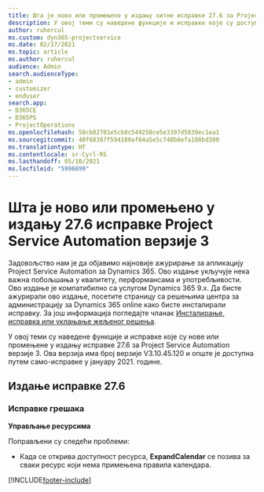 ```yaml
---
title: Шта је ново или промењено у издању хитне исправке 27.6 за Project Service Automation верзије 3
description: У овој теми су наведене функције и исправке које су доступне у издању хитне исправке 27.6 за Project Service Automation верзије 3.
author: ruhercul
ms.custom: dyn365-projectservice
ms.date: 02/17/2021
ms.topic: article
ms.author: ruhercul
audience: Admin
search.audienceType:
- admin
- customizer
- enduser
search.app:
- D365CE
- D365PS
- ProjectOperations
ms.openlocfilehash: 58cb82701e5cb8c549250ce5e3397d5939ec1ea1
ms.sourcegitcommit: 40f68387f594180af64a5e5c748b6efa188bd300
ms.translationtype: HT
ms.contentlocale: sr-Cyrl-RS
ms.lasthandoff: 05/10/2021
ms.locfileid: "5996899"
---
```

# <a name="whats-new-or-changed-in-project-service-automation-update-release-276-v3"></a>Шта је ново или промењено у издању 27.6 исправке Project Service Automation верзије 3

Задовољство нам је да објавимо најновије ажурирање за апликацију Project Service Automation за Dynamics 365. Ово издање укључује нека важна побољшања у квалитету, перформансама и употребљивости. Ово издање је компатибилно са услугом Dynamics 365 9.x. Да бисте ажурирали ово издање, посетите страницу са решењима центра за администрацију за Dynamics 365 online како бисте инсталирали исправку. За још информација погледајте чланак [Инсталирање, исправка или уклањање жељеног решења](/power-platform/admin/install-remove-preferred-solution).

У овој теми су наведене функције и исправке које су нове или промењене у издању исправке 27.6 за Project Service Automation верзије 3. Ова верзија има број верзије V3.10.45.120 и опште је доступна путем само-исправке у јануару 2021. године.

## <a name="update-release-276"></a>Издање исправке 27.6

### <a name="bug-fixes"></a>Исправке грешака


**Управљање ресурсима**

Поправљени су следећи проблеми:

- Када се открива доступност ресурса, **ExpandCalendar** се позива за сваки ресурс који нема примењена правила календара.


[!INCLUDE[footer-include](../includes/footer-banner.md)]